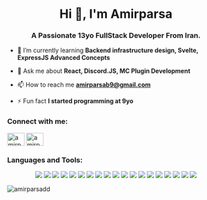 <h1 align="center">Hi 👋, I'm Amirparsa</h1>
<h3 align="center">A Passionate 13yo FullStack Developer From Iran.</h3>

- 🌱 I’m currently learning **Backend infrastructure design, Svelte, ExpressJS Advanced Concepts**

- 💬 Ask me about **React, Discord.JS, MC Plugin Development**

- 📫 How to reach me **amirparsab9@gmail.com**

- ⚡ Fun fact **I started programming at 9yo**

<h3 align="left">Connect with me:</h3>
<p align="left">
<a href="https://linkedin.com/in/amirparsadd" target="blank"><img align="center" src="https://raw.githubusercontent.com/rahuldkjain/github-profile-readme-generator/master/src/images/icons/Social/linked-in-alt.svg" alt="amirparsadd" height="30" width="40" /></a>
<a href="https://instagram.com/amirparsab90" target="blank"><img align="center" src="https://raw.githubusercontent.com/rahuldkjain/github-profile-readme-generator/master/src/images/icons/Social/instagram.svg" alt="amirparsab90" height="30" width="40" /></a>
</p>

<h3 align="left">Languages and Tools:</h3>
<div align='center'><img src="https://img.shields.io/badge/vite-%23646CFF.svg?style=for-the-badge&logo=vite&logoColor=white"/> <img src="https://img.shields.io/badge/svelte-%23f1413d.svg?style=for-the-badge&logo=svelte&logoColor=white"/> <img src="https://img.shields.io/badge/Socket.io-black?style=for-the-badge&logo=socket.io&badgeColor=010101"/> <img src="https://img.shields.io/badge/redux-%23593d88.svg?style=for-the-badge&logo=redux&logoColor=white"/> <img src="https://img.shields.io/badge/React_Router-CA4245?style=for-the-badge&logo=react-router&logoColor=white"/> <img src="https://img.shields.io/badge/react-%2320232a.svg?style=for-the-badge&logo=react&logoColor=%2361DAFB"/> <img src="https://img.shields.io/badge/flask-%23000.svg?style=for-the-badge&logo=flask&logoColor=white"/> <img src="https://img.shields.io/badge/node.js-6DA55F?style=for-the-badge&logo=node.js&logoColor=white"/> <img src="https://img.shields.io/badge/NODEMON-%23323330.svg?style=for-the-badge&logo=nodemon&logoColor=%BBDEAD"/> <img src="https://img.shields.io/badge/css3-%231572B6.svg?style=for-the-badge&logo=css3&logoColor=white"/> <img src="https://img.shields.io/badge/javascript-%23323330.svg?style=for-the-badge&logo=javascript&logoColor=%23F7DF1E"/> <img src="https://img.shields.io/badge/java-%23ED8B00.svg?style=for-the-badge&logo=openjdk&logoColor=white"/> <img src="https://img.shields.io/badge/html5-%23E34F26.svg?style=for-the-badge&logo=html5&logoColor=white"/> <img src="https://img.shields.io/badge/markdown-%23000000.svg?style=for-the-badge&logo=markdown&logoColor=white"/> <img src="https://img.shields.io/badge/python-3670A0?style=for-the-badge&logo=python&logoColor=ffdd54"/> <img src="https://img.shields.io/badge/Windows%20Terminal-%234D4D4D.svg?style=for-the-badge&logo=windows-terminal&logoColor=white"/> <img src="https://img.shields.io/badge/typescript-%23007ACC.svg?style=for-the-badge&logo=typescript&logoColor=white"/> <img src="https://img.shields.io/badge/shell_script-%23121011.svg?style=for-the-badge&logo=gnu-bash&logoColor=white"/> <img src="https://img.shields.io/badge/MongoDB-%234ea94b.svg?style=for-the-badge&logo=mongodb&logoColor=white"/></div>
<p><img align="center" src="https://github-readme-stats.vercel.app/api/top-langs?username=amirparsadd&show_icons=true&locale=en&layout=compact" alt="amirparsadd" /></p>
